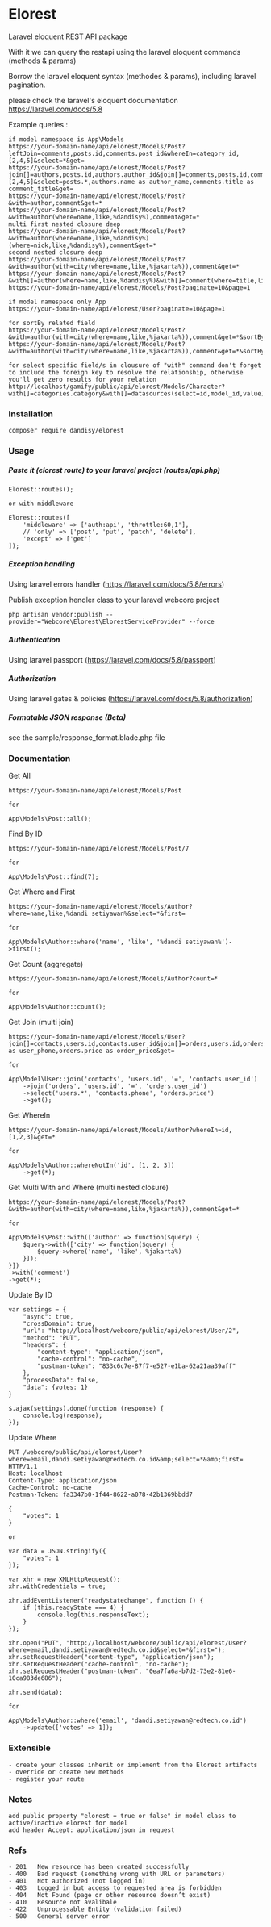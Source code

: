 # Elorest
Laravel eloquent REST API package

With it we can query the restapi using the laravel eloquent commands (methods & params)

Borrow the laravel eloquent syntax (methodes & params), including laravel pagination.

please check the laravel's eloquent documentation https://laravel.com/docs/5.8

Example queries :

    if model namespace is App\Models
    https://your-domain-name/api/elorest/Models/Post?leftJoin=comments,posts.id,comments.post_id&whereIn=category_id,[2,4,5]&select=*&get=
    https://your-domain-name/api/elorest/Models/Post?join[]=authors,posts.id,authors.author_id&join[]=comments,posts.id,comments.post_id&whereIn=category_id,[2,4,5]&select=posts.*,authors.name as author_name,comments.title as comment_title&get=
    https://your-domain-name/api/elorest/Models/Post?&with=author,comment&get=*
    https://your-domain-name/api/elorest/Models/Post?&with=author(where=name,like,%dandisy%),comment&get=*
    multi first nested closure deep
    https://your-domain-name/api/elorest/Models/Post?&with=author(where=name,like,%dandisy%)(where=nick,like,%dandisy%),comment&get=*
    second nested closure deep
    https://your-domain-name/api/elorest/Models/Post?&with=author(with=city(where=name,like,%jakarta%)),comment&get=*
    https://your-domain-name/api/elorest/Models/Post?&with[]=author(where=name,like,%dandisy%)&with[]=comment(where=title,like,%test%)&get=*
    https://your-domain-name/api/elorest/Models/Post?paginate=10&page=1

    if model namespace only App 
    https://your-domain-name/api/elorest/User?paginate=10&page=1

    for sortBy related field
    https://your-domain-name/api/elorest/Models/Post?&with=author(with=city(where=name,like,%jakarta%)),comment&get=*&sortBy=category.0.name
    https://your-domain-name/api/elorest/Models/Post?&with=author(with=city(where=name,like,%jakarta%)),comment&get=*&sortByDesc=category.0.name

    for select specific field/s in clousure of "with" command don't forget to include the foreign key to resolve the relationship, otherwise you'll get zero results for your relation
    http://localhost/gamify/public/api/elorest/Models/Character?with[]=categories.category&with[]=datasources(select=id,model_id,value)&with[]=user&get=*

### Installation

    composer require dandisy/elorest

### Usage

##### Paste it (elorest route) to your laravel project (routes/api.php)

    Elorest::routes();

    or with middleware

    Elorest::routes([
        'middleware' => ['auth:api', 'throttle:60,1'],
        // 'only' => ['post', 'put', 'patch', 'delete'],
        'except' => ['get']
    ]);


##### Exception handling 

Using laravel errors handler (https://laravel.com/docs/5.8/errors)

Publish exception hendler class to your laravel webcore project

    php artisan vendor:publish --provider="Webcore\Elorest\ElorestServiceProvider" --force

##### Authentication
  
Using laravel passport (https://laravel.com/docs/5.8/passport)

##### Authorization

Using laravel gates & policies (https://laravel.com/docs/5.8/authorization)

##### Formatable JSON response (Beta)

see the sample/response_format.blade.php file

### Documentation

Get All

    https://your-domain-name/api/elorest/Models/Post

    for

    App\Models\Post::all();

Find By ID

    https://your-domain-name/api/elorest/Models/Post/7

    for

    App\Models\Post::find(7);

Get Where and First

    https://your-domain-name/api/elorest/Models/Author?where=name,like,%dandi setiyawan%&select=*&first=

    for

    App\Models\Author::where('name', 'like', '%dandi setiyawan%')->first();

Get Count (aggregate)

    https://your-domain-name/api/elorest/Models/Author?count=*

    for

    App\Models\Author::count();

Get Join (multi join)

    https://your-domain-name/api/elorest/Models/User?join[]=contacts,users.id,contacts.user_id&join[]=orders,users.id,orders.user_id&select=users.*,contacts.phone as user_phone,orders.price as order_price&get=

    for

    App\Model\User::join('contacts', 'users.id', '=', 'contacts.user_id')
        ->join('orders', 'users.id', '=', 'orders.user_id')
        ->select('users.*', 'contacts.phone', 'orders.price')
        ->get();

Get WhereIn

    https://your-domain-name/api/elorest/Models/Author?whereIn=id,[1,2,3]&get=*

    for

    App\Models\Author::whereNotIn('id', [1, 2, 3])
        ->get(*);

Get Multi With and Where (multi nested closure)

    https://your-domain-name/api/elorest/Models/Post?&with=author(with=city(where=name,like,%jakarta%)),comment&get=*

    for

    App\Models\Post::with(['author' => function($query) {
        $query->with(['city' => function($query) {
            $query->where('name', 'like', %jakarta%)
        }]);
    }])
    ->with('comment')
    ->get(*);

Update By ID

    var settings = {
        "async": true,
        "crossDomain": true,
        "url": "http://localhost/webcore/public/api/elorest/User/2",
        "method": "PUT",
        "headers": {
            "content-type": "application/json",
            "cache-control": "no-cache",
            "postman-token": "833c6c7e-87f7-e527-e1ba-62a21aa39aff"
        },
        "processData": false,
        "data": {votes: 1}
    }

    $.ajax(settings).done(function (response) {
        console.log(response);
    });

Update Where

    PUT /webcore/public/api/elorest/User?where=email,dandi.setiyawan@redtech.co.id&amp;select=*&amp;first= HTTP/1.1
    Host: localhost
    Content-Type: application/json
    Cache-Control: no-cache
    Postman-Token: fa3347b0-1f44-8622-a078-42b1369bbdd7

    {
        "votes": 1
    }

    or

    var data = JSON.stringify({
        "votes": 1
    });

    var xhr = new XMLHttpRequest();
    xhr.withCredentials = true;

    xhr.addEventListener("readystatechange", function () {
        if (this.readyState === 4) {
            console.log(this.responseText);
        }
    });

    xhr.open("PUT", "http://localhost/webcore/public/api/elorest/User?where=email,dandi.setiyawan@redtech.co.id&select=*&first=");
    xhr.setRequestHeader("content-type", "application/json");
    xhr.setRequestHeader("cache-control", "no-cache");
    xhr.setRequestHeader("postman-token", "0ea7fa6a-b7d2-73e2-81e6-10ca983de686");

    xhr.send(data);

    for

    App\Models\Author::where('email', 'dandi.setiyawan@redtech.co.id')
        ->update(['votes' => 1]);

### Extensible

    - create your classes inherit or implement from the Elorest artifacts
    - override or create new methods
    - register your route

### Notes

    add public property "elorest = true or false" in model class to active/inactive elorest for model
    add header Accept: application/json in request

### Refs

    - 201	New resource has been created successfully
    - 400	Bad request (something wrong with URL or parameters)
    - 401	Not authorized (not logged in)
    - 403	Logged in but access to requested area is forbidden
    - 404	Not Found (page or other resource doesn’t exist)
    - 410	Resource not avalibale
    - 422	Unprocessable Entity (validation failed)
    - 500	General server error
